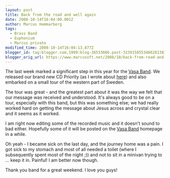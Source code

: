 ```yaml
---
layout: post
title: Back from the road and well again
date: 2008-10-14T16:04:00.001Z
author: Marcus Hammarberg
tags:
  - Brass Band
  - Euphonium
  - Marcus private
modified_time: 2008-10-14T16:04:13.877Z
blogger_id: tag:blogger.com,1999:blog-36533086.post-3239158553466281381
blogger_orig_url: https://www.marcusoft.net/2008/10/back-from-road-and-well-again.html
---
```


The last week marked a significant step in this year for the [Vasa
Band](http://www.vasaband.se/). We released our brand new CD Priority
(as I wrote about
[here](https://www.marcusoft.net/2008/10/i-still-alive.html)) and also
embarked on a small tour of the western part of Sweden.

The tour was great - and the greatest part about it was the way we felt
that our message was received and understood. It's always good to be on
a tour, especially with this band, but this was something else; we had
really worked hard on getting the message about Jesus across and crystal
clear and it seems as it worked.

I am right now editing some of the recorded music and it doesn't sound
to bad either. Hopefully some of it will be posted on the [Vasa
Band](http://www.vasaband.se/) homepage in a while.

Oh yeah - I became sick on the last day, and the journey home was a
pain. I got sick to my stomach and most of all needed a toilet (where I
subsequently spent most of the night ;)) and not to sit in a minivan
trying to ... keep it in. Painful! I am better now though.

Thank you band for a great weekend. I love you guys!
